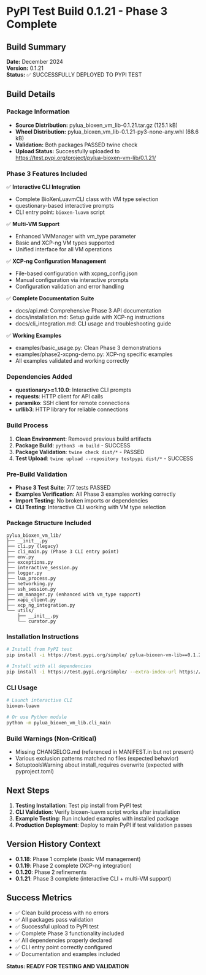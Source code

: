 # PyPI Test Build 0.1.21 - Phase 3 Complete

## Build Summary
**Date:** December 2024  
**Version:** 0.1.21  
**Status:** ✅ SUCCESSFULLY DEPLOYED TO PYPI TEST  

## Build Details

### Package Information
- **Source Distribution:** pylua_bioxen_vm_lib-0.1.21.tar.gz (125.1 kB)
- **Wheel Distribution:** pylua_bioxen_vm_lib-0.1.21-py3-none-any.whl (68.6 kB)
- **Validation:** Both packages PASSED twine check
- **Upload Status:** Successfully uploaded to https://test.pypi.org/project/pylua-bioxen-vm-lib/0.1.21/

### Phase 3 Features Included
✅ **Interactive CLI Integration**
- Complete BioXenLuavmCLI class with VM type selection
- questionary-based interactive prompts
- CLI entry point: `bioxen-luavm` script

✅ **Multi-VM Support**
- Enhanced VMManager with vm_type parameter
- Basic and XCP-ng VM types supported
- Unified interface for all VM operations

✅ **XCP-ng Configuration Management**
- File-based configuration with xcpng_config.json
- Manual configuration via interactive prompts
- Configuration validation and error handling

✅ **Complete Documentation Suite**
- docs/api.md: Comprehensive Phase 3 API documentation
- docs/installation.md: Setup guide with XCP-ng instructions
- docs/cli_integration.md: CLI usage and troubleshooting guide

✅ **Working Examples**
- examples/basic_usage.py: Clean Phase 3 demonstrations
- examples/phase2-xcpng-demo.py: XCP-ng specific examples
- All examples validated and working correctly

### Dependencies Added
- **questionary>=1.10.0**: Interactive CLI prompts
- **requests**: HTTP client for API calls
- **paramiko**: SSH client for remote connections
- **urllib3**: HTTP library for reliable connections

### Build Process
1. **Clean Environment**: Removed previous build artifacts
2. **Package Build**: `python3 -m build` - SUCCESS
3. **Package Validation**: `twine check dist/*` - PASSED
4. **Test Upload**: `twine upload --repository testpypi dist/*` - SUCCESS

### Pre-Build Validation
- **Phase 3 Test Suite**: 7/7 tests PASSED
- **Examples Verification**: All Phase 3 examples working correctly
- **Import Testing**: No broken imports or dependencies
- **CLI Testing**: Interactive CLI working with VM type selection

### Package Structure Included
```
pylua_bioxen_vm_lib/
├── __init__.py
├── cli.py (legacy)
├── cli_main.py (Phase 3 CLI entry point)
├── env.py
├── exceptions.py
├── interactive_session.py
├── logger.py
├── lua_process.py
├── networking.py
├── ssh_session.py
├── vm_manager.py (enhanced with vm_type support)
├── xapi_client.py
├── xcp_ng_integration.py
└── utils/
    ├── __init__.py
    └── curator.py
```

### Installation Instructions
```bash
# Install from PyPI test
pip install -i https://test.pypi.org/simple/ pylua-bioxen-vm-lib==0.1.21

# Install with all dependencies
pip install -i https://test.pypi.org/simple/ --extra-index-url https://pypi.org/simple/ pylua-bioxen-vm-lib==0.1.21
```

### CLI Usage
```bash
# Launch interactive CLI
bioxen-luavm

# Or use Python module
python -m pylua_bioxen_vm_lib.cli_main
```

### Build Warnings (Non-Critical)
- Missing CHANGELOG.md (referenced in MANIFEST.in but not present)
- Various exclusion patterns matched no files (expected behavior)
- SetuptoolsWarning about install_requires overwrite (expected with pyproject.toml)

## Next Steps
1. **Testing Installation**: Test pip install from PyPI test
2. **CLI Validation**: Verify bioxen-luavm script works after installation
3. **Example Testing**: Run included examples with installed package
4. **Production Deployment**: Deploy to main PyPI if test validation passes

## Version History Context
- **0.1.18**: Phase 1 complete (basic VM management)
- **0.1.19**: Phase 2 complete (XCP-ng integration)
- **0.1.20**: Phase 2 refinements
- **0.1.21**: Phase 3 complete (interactive CLI + multi-VM support)

## Success Metrics
- ✅ Clean build process with no errors
- ✅ All packages pass validation
- ✅ Successful upload to PyPI test
- ✅ Complete Phase 3 functionality included
- ✅ All dependencies properly declared
- ✅ CLI entry point correctly configured
- ✅ Documentation and examples included

**Status: READY FOR TESTING AND VALIDATION**
